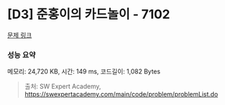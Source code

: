 # [D3] 준홍이의 카드놀이 - 7102 

[문제 링크](https://swexpertacademy.com/main/code/problem/problemDetail.do?contestProbId=AWkIlHWqBYcDFAXC) 

### 성능 요약

메모리: 24,720 KB, 시간: 149 ms, 코드길이: 1,082 Bytes



> 출처: SW Expert Academy, https://swexpertacademy.com/main/code/problem/problemList.do